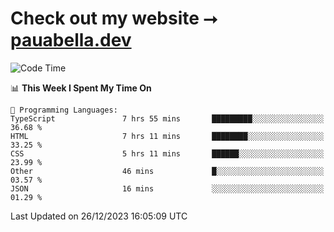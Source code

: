 # Check out my website ⭢ [pauabella.dev](https://pauabella.dev)

<!--START_SECTION:waka-->
![Code Time](http://img.shields.io/badge/Code%20Time-2%2C816%20hrs%2051%20mins-blue)

📊 **This Week I Spent My Time On** 

```text
💬 Programming Languages: 
TypeScript               7 hrs 55 mins       █████████░░░░░░░░░░░░░░░░   36.68 % 
HTML                     7 hrs 11 mins       ████████░░░░░░░░░░░░░░░░░   33.25 % 
CSS                      5 hrs 11 mins       ██████░░░░░░░░░░░░░░░░░░░   23.99 % 
Other                    46 mins             █░░░░░░░░░░░░░░░░░░░░░░░░   03.57 % 
JSON                     16 mins             ░░░░░░░░░░░░░░░░░░░░░░░░░   01.29 % 
```


 Last Updated on 26/12/2023 16:05:09 UTC
<!--END_SECTION:waka-->
